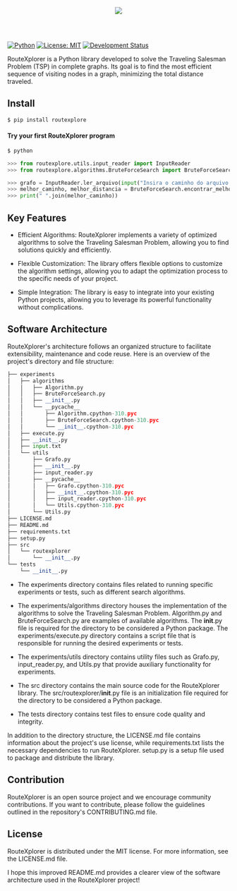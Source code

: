 
<p align="center">
  <img src="https://github.com/vsg-root/RouteXplorer/assets/108541219/3434f78a-14b6-4a39-863a-54753be87522">
</p>

<br>
<br>

[![Python](https://img.shields.io/badge/Python-3.0%2B-blue.svg)](https://www.python.org/downloads/release/python-300/)
[![License: MIT](https://img.shields.io/badge/License-MIT-yellow.svg)](https://opensource.org/licenses/MIT)
[![Development Status](https://img.shields.io/badge/Development%20Status-Alpha-orange)](https://github.com/vsg-root/RouteXplorer)

RouteXplorer is a Python library developed to solve the Traveling Salesman Problem (TSP) in complete graphs. Its goal is to find the most efficient sequence of visiting nodes in a graph, minimizing the total distance traveled.
<br>

## Install

```python
$ pip install routexplore
```

#### Try your first RouteXplorer program
```python
$ python
```
```python
>>> from routexplore.utils.input_reader import InputReader
>>> from routexplore.algorithms.BruteForceSearch import BruteForceSearch

>>> grafo = InputReader.ler_arquivo(input("Insira o caminho do arquivo: ")) #./experiments/input.txt
>>> melhor_caminho, melhor_distancia = BruteForceSearch.encontrar_melhor_caminho(grafo)
>>> print(" ".join(melhor_caminho))
```

## Key Features

- Efficient Algorithms: RouteXplorer implements a variety of optimized algorithms to solve the Traveling Salesman Problem, allowing you to find solutions quickly and efficiently.

- Flexible Customization: The library offers flexible options to customize the algorithm settings, allowing you to adapt the optimization process to the specific needs of your project.

- Simple Integration: The library is easy to integrate into your existing Python projects, allowing you to leverage its powerful functionality without complications.

## Software Architecture
RouteXplorer's architecture follows an organized structure to facilitate extensibility, maintenance and code reuse. Here is an overview of the project's directory and file structure:

```python
├── experiments
│   ├── algorithms
│   │   ├── Algorithm.py
│   │   ├── BruteForceSearch.py
│   │   ├── __init__.py
│   │   └── __pycache__
│   │       ├── Algorithm.cpython-310.pyc
│   │       ├── BruteForceSearch.cpython-310.pyc
│   │       └── __init__.cpython-310.pyc
│   ├── execute.py
│   ├── __init__.py
│   ├── input.txt
│   └── utils
│       ├── Grafo.py
│       ├── __init__.py
│       ├── input_reader.py
│       ├── __pycache__
│       │   ├── Grafo.cpython-310.pyc
│       │   ├── __init__.cpython-310.pyc
│       │   ├── input_reader.cpython-310.pyc
│       │   └── Utils.cpython-310.pyc
│       └── Utils.py
├── LICENSE.md
├── README.md
├── requirements.txt
├── setup.py
├── src
│   └── routexplorer
│       └── __init__.py
└── tests
    └── __init__.py
```

- The experiments directory contains files related to running specific experiments or tests, such as different search algorithms.

- The experiments/algorithms directory houses the implementation of the algorithms to solve the Traveling Salesman Problem. Algorithm.py and BruteForceSearch.py are examples of available algorithms. The __init__.py file is required for the directory to be considered a Python package.
The experiments/execute.py directory contains a script file that is responsible for running the desired experiments or tests.

- The experiments/utils directory contains utility files such as Grafo.py, input_reader.py, and Utils.py that provide auxiliary functionality for experiments.

- The src directory contains the main source code for the RouteXplorer library. The src/routexplorer/__init__.py file is an initialization file required for the directory to be considered a Python package.

- The tests directory contains test files to ensure code quality and integrity.

In addition to the directory structure, the LICENSE.md file contains information about the project's use license, while requirements.txt lists the necessary dependencies to run RouteXplorer. setup.py is a setup file used to package and distribute the library.

## Contribution

RouteXplorer is an open source project and we encourage community contributions. If you want to contribute, please follow the guidelines outlined in the repository's CONTRIBUTING.md file.

## License

RouteXplorer is distributed under the MIT license. For more information, see the LICENSE.md file.

I hope this improved README.md provides a clearer view of the software architecture used in the RouteXplorer project!
